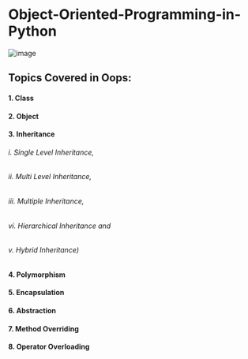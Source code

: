 # Object-Oriented-Programming-in-Python

![image](https://user-images.githubusercontent.com/69152112/216766121-b2d23239-adf0-490e-b5fb-5957062fde02.png)

## Topics Covered in Oops:

#### 1. Class
#### 2. Object
#### 3. Inheritance 
###### i. Single Level Inheritance,
###### ii. Multi Level Inheritance, 
###### iii. Multiple Inheritance,
###### vi. Hierarchical Inheritance and 
###### v. Hybrid Inheritance)
#### 4. Polymorphism
#### 5. Encapsulation
#### 6. Abstraction
#### 7. Method Overriding
#### 8. Operator Overloading
